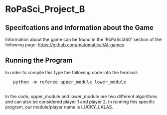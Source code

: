 # RoPaSci_Project_B
## Specifcations and Information about the Game
Information about the game can be found in the 'RoPaSci360' section of the following page: https://github.com/matomatical/AI-games
## Running the Program
In order to compile this type the following code into the terminal:
   <pre>
   python -m referee upper_module lower_module
   </pre>
   
In the code, upper_module and lower_module are two different algorithms and can also be considered player 1 and player 2. In running this specific program, our module/player name is LUCKY_LALAS.
